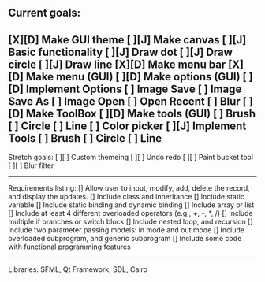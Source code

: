 Current goals:
---------------------------------
[X][D] Make GUI theme
[ ][J] Make canvas
    [ ][J] Basic functionality
        [ ][J] Draw dot
        [ ][J] Draw circle
        [ ][J] Draw line
[X][D] Make menu bar
    [X][D] Make menu (GUI)
    [ ][D] Make options (GUI)
        [ ][D] Implement Options
            [ ] Image Save
            [ ] Image Save As
            [ ] Image Open
                [ ] Open Recent
            [ ] Blur
[ ][D] Make ToolBox
    [ ][D] Make tools (GUI)
        [ ] Brush
        [ ] Circle
        [ ] Line
        [ ] Color picker
    [ ][J] Implement Tools
        [ ] Brush
        [ ] Circle
        [ ] Line
---------------------------------
Stretch goals:
[ ][ ] Custom themeing
[ ][ ] Undo redo
[ ][ ] Paint bucket tool
[ ][ ] Blur filter

---------------------------------
Requirements listing:
[] Allow user to input, modify, add, delete the record, and display the updates. 
[] Include class and inheritance 
[] Include static variable 
[] Include static binding and dynamic binding
[] Include array or list
[] Include at least 4 different overloaded operators (e.g., +, -, *, /)
[] Include multiple if branches or switch block
[] Include nested loop, and recursion
[] Include two parameter passing models:  in mode and out mode
[] Include overloaded subprogram, and generic subprogram
[] Include some code with functional programming features

---------------------------------
Libraries: SFML, Qt Framework, SDL, Cairo
